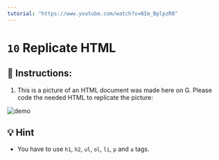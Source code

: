 ```yaml
---
tutorial: "https://www.youtube.com/watch?v=NIm_BplpzR0"
---
```


# `10` Replicate HTML

## 📝 Instructions:

1. This is a picture of an HTML document was made here on G. Please code the needed HTML to replicate the picture:

![demo](../../master/.learn/assets/10-replicate-html.png?raw=true)

## 💡 Hint

+ You have to use `h1`, `h2`, `ul`, `ol`, `li`, `p` and `a` tags.
